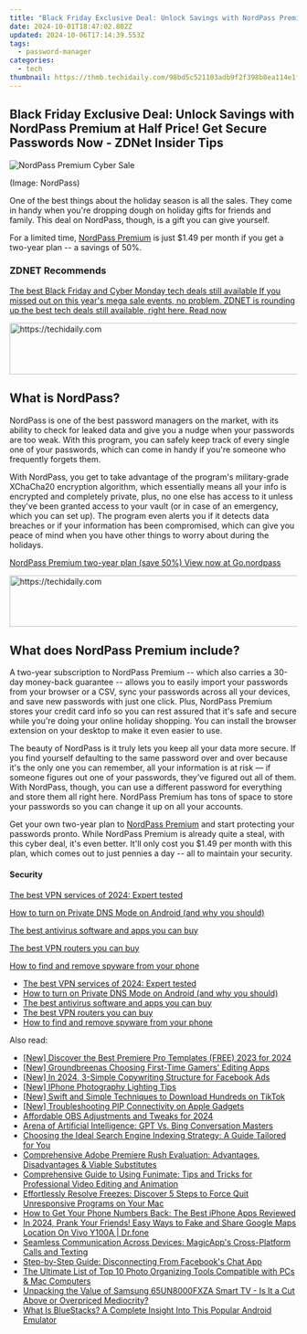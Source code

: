```yaml
---
title: "Black Friday Exclusive Deal: Unlock Savings with NordPass Premium at Half Price! Get Secure Passwords Now - ZDNet Insider Tips"
date: 2024-10-01T18:47:02.802Z
updated: 2024-10-06T17:14:39.553Z
tags:
  - password-manager
categories:
  - tech
thumbnail: https://thmb.techidaily.com/98bd5c521103adb9f2f398b8ea114e1ff33040cece118b77c428c885565f6981.jpg
---
```


## Black Friday Exclusive Deal: Unlock Savings with NordPass Premium at Half Price! Get Secure Passwords Now - ZDNet Insider Tips

![NordPass Premium Cyber Sale](https://www.zdnet.com/a/img/resize/a5093f5b925f7ea23476bd00bfb9cd31c5f57455/2022/11/22/f40ba102-3766-40d7-a5f0-fa80642a78a3/nordpass-premium-cyber-sale-2.jpg?auto=webp&width=1280)

(Image: NordPass)

One of the best things about the holiday season is all the sales. They come in handy when you're dropping dough on holiday gifts for friends and family. This deal on NordPass, though, is a gift you can give yourself. 

For a limited time, [NordPass Premium](https://go.nordpass.io/aff%5Fc?offer%5Fid=645&aff%5Fid=307&url%5Fid=24693&aff%5Fsub=zd-%5F%5FCOM%5FCLICK%5FID%5F%5F-dtp&source=ZDNET) is just $1.49 per month if you get a two-year plan -- a savings of 50%. 

### **ZDNET** Recommends

[The best Black Friday and Cyber Monday tech deals still available If you missed out on this year's mega sale events, no problem. ZDNET is rounding up the best tech deals still available, right here.  Read now](https://www.zdnet.com/collection/cyber-monday/)

<!-- affiliate ads begin -->
<a href="https://imp.i110150.net/c/5597632/798161/11305" target="_top" id="798161">
  <img src="//a.impactradius-go.com/display-ad/11305-798161" border="0" alt="https://techidaily.com" width="728" height="90"/>
</a>
<img height="0" width="0" src="https://imp.i110150.net/i/5597632/798161/11305" style="position:absolute;visibility:hidden;" border="0" />
<!-- affiliate ads end -->

## **What is NordPass?**

NordPass is one of the best password managers on the market, with its ability to check for leaked data and give you a nudge when your passwords are too weak. With this program, you can safely keep track of every single one of your passwords, which can come in handy if you're someone who frequently forgets them. 

With NordPass, you get to take advantage of the program's military-grade XChaCha20 encryption algorithm, which essentially means all your info is encrypted and completely private, plus, no one else has access to it unless they've been granted access to your vault (or in case of an emergency, which you can set up). The program even alerts you if it detects data breaches or if your information has been compromised, which can give you peace of mind when you have other things to worry about during the holidays. 

[NordPass Premium two-year plan (save 50%) View now at Go.nordpass](https://go.nordpass.io/aff%5Fc?offer%5Fid=645&aff%5Fid=307&url%5Fid=24693&aff%5Fsub=zd-%5F%5FCOM%5FCLICK%5FID%5F%5F-dtp&source=ZDNET)

<!-- affiliate ads begin -->
<a href="https://unicoeye.pxf.io/c/5597632/2134240/18498" target="_top" id="2134240">
  <img src="//a.impactradius-go.com/display-ad/18498-2134240" border="0" alt="https://techidaily.com" width="540" height="90"/>
</a>
<img height="0" width="0" src="https://unicoeye.pxf.io/i/5597632/2134240/18498" style="position:absolute;visibility:hidden;" border="0" />
<!-- affiliate ads end -->

## **What does NordPass Premium include?**

A two-year subscription to NordPass Premium -- which also carries a 30-day money-back guarantee -- allows you to easily import your passwords from your browser or a CSV, sync your passwords across all your devices, and save new passwords with just one click. Plus, NordPass Premium stores your credit card info so you can rest assured that it's safe and secure while you're doing your online holiday shopping. You can install the browser extension on your desktop to make it even easier to use. 

The beauty of NordPass is it truly lets you keep all your data more secure. If you find yourself defaulting to the same password over and over because it's the only one you can remember, all your information is at risk — if someone figures out one of your passwords, they've figured out all of them. With NordPass, though, you can use a different password for everything and store them all right here. NordPass Premium has tons of space to store your passwords so you can change it up on all your accounts. 

Get your own two-year plan to [NordPass Premium](https://go.nordpass.io/aff%5Fc?offer%5Fid=645&aff%5Fid=307&url%5Fid=24693&aff%5Fsub=zd-%5F%5FCOM%5FCLICK%5FID%5F%5F-dtp&source=ZDNET) and start protecting your passwords pronto. While NordPass Premium is already quite a steal, with this cyber deal, it's even better. It'll only cost you $1.49 per month with this plan, which comes out to just pennies a day -- all to maintain your security. 

#### Security

[The best VPN services of 2024: Expert tested](https://www.zdnet.com/article/best-vpn/ "The best VPN services of 2024: Expert tested")

[How to turn on Private DNS Mode on Android (and why you should)](https://www.zdnet.com/article/how-to-turn-on-private-dns-mode-on-android-and-why-you-should/ "How to turn on Private DNS Mode on Android (and why you should)")

[The best antivirus software and apps you can buy](https://www.zdnet.com/article/best-antivirus/ "The best antivirus software and apps you can buy")

[The best VPN routers you can buy](https://www.zdnet.com/article/best-vpn-router/ "The best VPN routers you can buy")

[How to find and remove spyware from your phone](https://www.zdnet.com/article/how-to-find-and-remove-spyware-from-your-phone/ "How to find and remove spyware from your phone")

* [The best VPN services of 2024: Expert tested](https://www.zdnet.com/article/best-vpn/ "The best VPN services of 2024: Expert tested")
* [How to turn on Private DNS Mode on Android (and why you should)](https://www.zdnet.com/article/how-to-turn-on-private-dns-mode-on-android-and-why-you-should/ "How to turn on Private DNS Mode on Android (and why you should)")
* [The best antivirus software and apps you can buy](https://www.zdnet.com/article/best-antivirus/ "The best antivirus software and apps you can buy")
* [The best VPN routers you can buy](https://www.zdnet.com/article/best-vpn-router/ "The best VPN routers you can buy")
* [How to find and remove spyware from your phone](https://www.zdnet.com/article/how-to-find-and-remove-spyware-from-your-phone/ "How to find and remove spyware from your phone")

<ins class="adsbygoogle"
     style="display:block"
     data-ad-format="autorelaxed"
     data-ad-client="ca-pub-7571918770474297"
     data-ad-slot="1223367746"></ins>

<ins class="adsbygoogle"
     style="display:block"
     data-ad-client="ca-pub-7571918770474297"
     data-ad-slot="8358498916"
     data-ad-format="auto"
     data-full-width-responsive="true"></ins>

<span class="atpl-alsoreadstyle">Also read:</span>
<div><ul>
<li><a href="https://vp-tips.techidaily.com/new-discover-the-best-premiere-pro-templates-free-2023-for-2024/"><u>[New] Discover the Best Premiere Pro Templates (FREE) 2023 for 2024</u></a></li>
<li><a href="https://screen-video-capture.techidaily.com/new-groundbreenas-choosing-first-time-gamers-editing-apps/"><u>[New] Groundbreenas Choosing First-Time Gamers' Editing Apps</u></a></li>
<li><a href="https://facebook-clips.techidaily.com/new-in-2024-3-simple-copywriting-structure-for-facebook-ads/"><u>[New] In 2024, 3-Simple Copywriting Structure for Facebook Ads</u></a></li>
<li><a href="https://extra-guidance.techidaily.com/new-iphone-photography-lighting-tips/"><u>[New] IPhone Photography Lighting Tips</u></a></li>
<li><a href="https://some-skills.techidaily.com/new-swift-and-simple-techniques-to-download-hundreds-on-tiktok/"><u>[New] Swift and Simple Techniques to Download Hundreds on TikTok</u></a></li>
<li><a href="https://some-skills.techidaily.com/new-troubleshooting-pip-connectivity-on-apple-gadgets/"><u>[New] Troubleshooting PIP Connectivity on Apple Gadgets</u></a></li>
<li><a href="https://screen-mirroring-recording.techidaily.com/affordable-obs-adjustments-and-tweaks-for-2024/"><u>Affordable OBS Adjustments and Tweaks for 2024</u></a></li>
<li><a href="https://tech-revival.techidaily.com/arena-of-artificial-intelligence-gpt-vs-bing-conversation-masters/"><u>Arena of Artificial Intelligence: GPT Vs. Bing Conversation Masters</u></a></li>
<li><a href="https://app-tips.techidaily.com/choosing-the-ideal-search-engine-indexing-strategy-a-guide-tailored-for-you/"><u>Choosing the Ideal Search Engine Indexing Strategy: A Guide Tailored for You</u></a></li>
<li><a href="https://app-tips.techidaily.com/comprehensive-adobe-premiere-rush-evaluation-advantages-disadvantages-and-viable-substitutes/"><u>Comprehensive Adobe Premiere Rush Evaluation: Advantages, Disadvantages & Viable Substitutes</u></a></li>
<li><a href="https://app-tips.techidaily.com/comprehensive-guide-to-using-funimate-tips-and-tricks-for-professional-video-editing-and-animation/"><u>Comprehensive Guide to Using Funimate: Tips and Tricks for Professional Video Editing and Animation</u></a></li>
<li><a href="https://app-tips.techidaily.com/effortlessly-resolve-freezes-discover-5-steps-to-force-quit-unresponsive-programs-on-your-mac/"><u>Effortlessly Resolve Freezes: Discover 5 Steps to Force Quit Unresponsive Programs on Your Mac</u></a></li>
<li><a href="https://app-tips.techidaily.com/how-to-get-your-phone-numbers-back-the-best-iphone-apps-reviewed/"><u>How to Get Your Phone Numbers Back: The Best iPhone Apps Reviewed</u></a></li>
<li><a href="https://phone-solutions.techidaily.com/in-2024-prank-your-friends-easy-ways-to-fake-and-share-google-maps-location-on-vivo-y100a-drfone-by-drfone-virtual-android/"><u>In 2024, Prank Your Friends! Easy Ways to Fake and Share Google Maps Location On Vivo Y100A | Dr.fone</u></a></li>
<li><a href="https://app-tips.techidaily.com/seamless-communication-across-devices-magicapps-cross-platform-calls-and-texting/"><u>Seamless Communication Across Devices: MagicApp's Cross-Platform Calls and Texting</u></a></li>
<li><a href="https://app-tips.techidaily.com/step-by-step-guide-disconnecting-from-facebooks-chat-app/"><u>Step-by-Step Guide: Disconnecting From Facebook's Chat App</u></a></li>
<li><a href="https://app-tips.techidaily.com/the-ultimate-list-of-top-10-photo-organizing-tools-compatible-with-pcs-and-mac-computers/"><u>The Ultimate List of Top 10 Photo Organizing Tools Compatible with PCs & Mac Computers</u></a></li>
<li><a href="https://buynow-info.techidaily.com/unpacking-the-value-of-samsung-65un8000fxza-smart-tv-is-it-a-cut-above-or-overpriced-mediocrity/"><u>Unpacking the Value of Samsung 65UN8000FXZA Smart TV - Is It a Cut Above or Overpriced Mediocrity?</u></a></li>
<li><a href="https://app-tips.techidaily.com/what-is-bluestacks-a-complete-insight-into-this-popular-android-emulator/"><u>What Is BlueStacks? A Complete Insight Into This Popular Android Emulator</u></a></li>
</ul></div>

